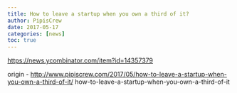 ```yaml
---
title: How to leave a startup when you own a third of it?
author: PipisCrew
date: 2017-05-17
categories: [news]
toc: true
---
```


https://news.ycombinator.com/item?id=14357379

origin - http://www.pipiscrew.com/2017/05/how-to-leave-a-startup-when-you-own-a-third-of-it/ how-to-leave-a-startup-when-you-own-a-third-of-it